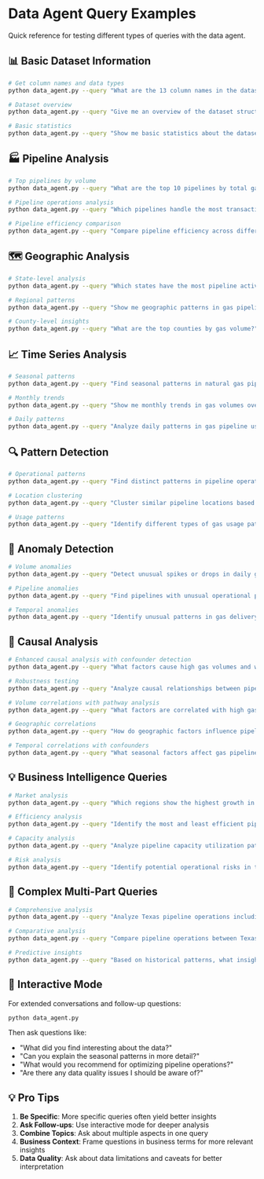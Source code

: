 # Data Agent Query Examples

Quick reference for testing different types of queries with the data agent.

## 📊 Basic Dataset Information

```bash
# Get column names and data types
python data_agent.py --query "What are the 13 column names in the dataset?"

# Dataset overview
python data_agent.py --query "Give me an overview of the dataset structure"

# Basic statistics
python data_agent.py --query "Show me basic statistics about the dataset"
```

## 🏭 Pipeline Analysis

```bash
# Top pipelines by volume
python data_agent.py --query "What are the top 10 pipelines by total gas volume?"

# Pipeline operations analysis
python data_agent.py --query "Which pipelines handle the most transactions?"

# Pipeline efficiency comparison
python data_agent.py --query "Compare pipeline efficiency across different operators"
```

## 🗺️ Geographic Analysis

```bash
# State-level analysis
python data_agent.py --query "Which states have the most pipeline activity?"

# Regional patterns
python data_agent.py --query "Show me geographic patterns in gas pipeline distribution"

# County-level insights
python data_agent.py --query "What are the top counties by gas volume?"
```

## 📈 Time Series Analysis

```bash
# Seasonal patterns
python data_agent.py --query "Find seasonal patterns in natural gas pipeline operations"

# Monthly trends
python data_agent.py --query "Show me monthly trends in gas volumes over time"

# Daily patterns
python data_agent.py --query "Analyze daily patterns in gas pipeline usage"
```

## 🔍 Pattern Detection

```bash
# Operational patterns
python data_agent.py --query "Find distinct patterns in pipeline operations using machine learning"

# Location clustering
python data_agent.py --query "Cluster similar pipeline locations based on their characteristics"

# Usage patterns
python data_agent.py --query "Identify different types of gas usage patterns"
```

## 🚨 Anomaly Detection

```bash
# Volume anomalies
python data_agent.py --query "Detect unusual spikes or drops in daily gas volumes"

# Pipeline anomalies
python data_agent.py --query "Find pipelines with unusual operational patterns"

# Temporal anomalies
python data_agent.py --query "Identify unusual patterns in gas delivery timing"
```

## 🔗 Causal Analysis

```bash
# Enhanced causal analysis with confounder detection
python data_agent.py --query "What factors cause high gas volumes and what confounders should I consider?"

# Robustness testing
python data_agent.py --query "Analyze causal relationships between pipeline characteristics and volumes with robustness checks"

# Volume correlations with pathway analysis
python data_agent.py --query "What factors are correlated with high gas pipeline utilization?"

# Geographic correlations
python data_agent.py --query "How do geographic factors influence pipeline operations?"

# Temporal correlations with confounders
python data_agent.py --query "What seasonal factors affect gas pipeline demand and what confounds these relationships?"
```

## 💡 Business Intelligence Queries

```bash
# Market analysis
python data_agent.py --query "Which regions show the highest growth in gas pipeline activity?"

# Efficiency analysis
python data_agent.py --query "Identify the most and least efficient pipeline operations"

# Capacity analysis
python data_agent.py --query "Analyze pipeline capacity utilization patterns"

# Risk analysis
python data_agent.py --query "Identify potential operational risks in the pipeline network"
```

## 🎯 Complex Multi-Part Queries

```bash
# Comprehensive analysis
python data_agent.py --query "Analyze Texas pipeline operations including volume trends, seasonal patterns, and top operators"

# Comparative analysis
python data_agent.py --query "Compare pipeline operations between Texas and Louisiana including volumes, efficiency, and patterns"

# Predictive insights
python data_agent.py --query "Based on historical patterns, what insights can you provide about future gas pipeline demand?"
```

## 🚀 Interactive Mode

For extended conversations and follow-up questions:

```bash
python data_agent.py
```

Then ask questions like:
- "What did you find interesting about the data?"
- "Can you explain the seasonal patterns in more detail?"
- "What would you recommend for optimizing pipeline operations?"
- "Are there any data quality issues I should be aware of?"

## 💡 Pro Tips

1. **Be Specific**: More specific queries often yield better insights
2. **Ask Follow-ups**: Use interactive mode for deeper analysis
3. **Combine Topics**: Ask about multiple aspects in one query
4. **Business Context**: Frame questions in business terms for more relevant insights
5. **Data Quality**: Ask about data limitations and caveats for better interpretation 